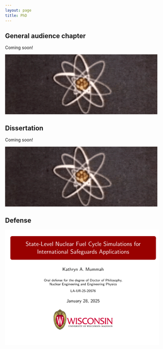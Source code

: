 ```yaml
---
layout: page
title: PhD
---
```


## General audience chapter

Coming soon!

<div class="post-img"><a href="/research-stuff/phd"><img src="/assets/images/pages/research/no-pic.png" class="img-responsive" alt="coming soon"></a></div>

## Dissertation

Coming soon!

<div class="post-img"><a href="/research-stuff/phd"><img src="/assets/images/pages/research/no-pic.png" class="img-responsive" alt="coming soon"></a></div>

## Defense

<div class="post-img"><a href="/research-stuff/2025-01-defense.pdf"><img src="/research-stuff/2025-01-defense.png" class="img-responsive" alt="defense presentation first slide"></a></div>
